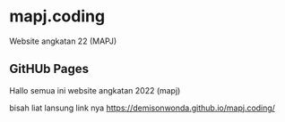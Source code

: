 # mapj.coding
Website angkatan 22 (MAPJ)

## GitHUb Pages

Hallo semua ini website angkatan 2022 (mapj)

bisah liat lansung link nya
https://demisonwonda.github.io/mapj.coding/
